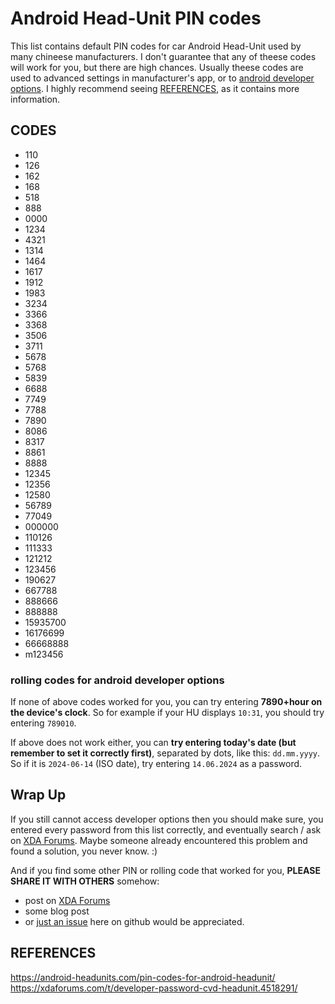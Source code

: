 # Android Head-Unit PIN codes
This list contains default PIN codes for car Android Head-Unit used by many chineese manufacturers. I don't guarantee that any of theese codes will work for you, but there are high chances. 
Usually theese codes are used to advanced settings in manufacturer's app, or to [android developer options](https://developer.android.com/studio/debug/dev-options). I highly recommend seeing [REFERENCES](#references), as it contains more information.
## CODES
- 110
- 126
- 162
- 168
- 518
- 888
- 0000
- 1234
- 4321
- 1314
- 1464
- 1617
- 1912
- 1983
- 3234
- 3366
- 3368
- 3506
- 3711
- 5678
- 5768
- 5839
- 6688
- 7749
- 7788
- 7890
- 8086
- 8317
- 8861
- 8888
- 12345
- 12356
- 12580
- 56789
- 77049
- 000000
- 110126
- 111333
- 121212
- 123456
- 190627
- 667788
- 888666
- 888888
- 15935700
- 16176699
- 66668888
- m123456

### rolling codes for android developer options
If none of above codes worked for you, you can try entering **7890+hour on the device's clock**.
So for example if your HU displays `10:31`, you should try entering `789010`.  

If above does not work either, you can **try entering today's date (but remember to set it correctly first)**, separated by dots, like this: `dd.mm.yyyy`.  
So if it is `2024-06-14` (ISO date), try entering `14.06.2024` as a password.  

## Wrap Up
If you still cannot access developer options then you should make sure, you entered every password from this list correctly, and eventually search / ask on [XDA Forums](https://xdaforums.com/). Maybe someone already encountered this problem and found a solution, you never know. :)  

And if you find some other PIN or rolling code that worked for you, **PLEASE SHARE IT WITH OTHERS** somehow:
- post on [XDA Forums](https://xdaforums.com/)
- some blog post
- or [just an issue](https://github.com/Thestroyer/Android-HU-codes/issues) here on github would be appreciated.
## REFERENCES
https://android-headunits.com/pin-codes-for-android-headunit/  
https://xdaforums.com/t/developer-password-cvd-headunit.4518291/
